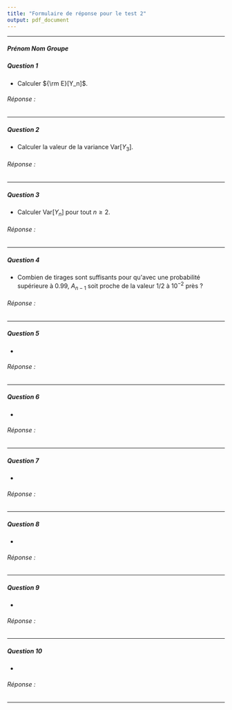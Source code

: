 ```yaml
---
title: "Formulaire de réponse pour le test 2"
output: pdf_document
---
```


** **

##### Prénom Nom Groupe



##### Question 1

* Calculer ${\rm E}[Y_n]$.

###### Réponse : 

** **

##### Question 2

* Calculer la valeur de la variance Var$[Y_3]$.  

###### Réponse : 

** **

##### Question 3

* Calculer Var$[Y_n]$ pour tout $n \geq 2$.

###### Réponse : 

** **

##### Question 4

* Combien de tirages sont suffisants pour qu'avec une probabilité supérieure à 0.99, $A_{n-1}$ soit proche de la valeur 1/2 à $10^{-2}$ près ?


###### Réponse : 

** **

##### Question 5

* 

###### Réponse : 

** **


##### Question 6

* 

###### Réponse : 

** **


##### Question 7

* 


###### Réponse : 

** ** 


##### Question 8

*

###### Réponse : 

** **


##### Question 9

*  

###### Réponse : 

** **

##### Question 10

* 
   
###### Réponse : 


** ** 


